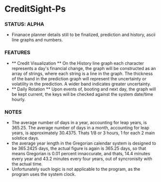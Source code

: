 # CreditSight-Ps

### STATUS: ALPHA
- Finanace planner details still to be finalized, prediction and history, ascii line graphs and numbers.

### FEATURES
- ** Credit Visualization ** On the History line graph each character represents a day's financial change, the graph will be constructed as an array of strings, where each string is a line in the graph. The thickness of the band in the prediction graph will represent the uncertainty or volatility in the prediction. A wider band indicates greater uncertainty.
- ** Daily Rotation ** Upon events of, booting and next day, the graph will be kept current, the keys will be checked against the system date/time hourly.

### NOTES
- The average number of days in a year, accounting for leap years, is 365.25. The average number of days in a month, accounting for leap years, is approximately 30.4375. Thats 1/8 or 3 hours, 1 for each 2 main solstice days. 
- the average year length in the Gregorian calendar system is designed to be 365.2425 days, the actual figure is again is 365.25 days, so that means Gregorian is 0.01 percent innaccurate, and thats, 14.4 minutes every year and 43.2 minutes every four years, out of syncronisity with the actual time.
- Unfortunately such logic is not applicable to the program, as the program uses the system clock.  
